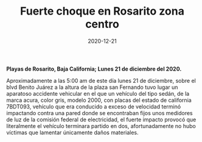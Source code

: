 ﻿---
layout: blog
title:  "Fuerte choque en Rosarito zona centro"
date:   2020-12-21
categories: rosarito
permalink: /:categories/:title:output_ext
image: /img/logos/logocnr.jpg
alt: 
autor: 
---


**Playas de Rosarito, Baja California; Lunes 21 de diciembre del 2020.**

Aproximadamente a las 5:00 am de este día lunes 21 de diciembre, sobre el blvd Benito Juárez a la altura de la plaza san Fernando tuvo lugar un aparatoso accidente vehicular en el que un vehículo del tipo sedán, de la marca acura, color gris, modelo 2000, con placas del estado de california 7BDT093, vehículo que era conducido a exceso de velocidad terminó impactando contra una pared donde se encontraban fijos unos medidores de luz de la comisión federal de electricidad, el fuerte impacto provocó que literalmente el vehículo terminara partido en dos, afortunadamente no hubo víctimas que lamentar únicamente daños materiales.